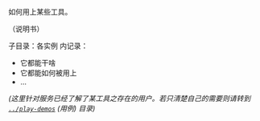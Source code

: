 如何用上某些工具。

（说明书）

子目录：各实例
内记录：

- 它都能干啥
- 它都能如何被用上
- ...

*(这里针对服务已经了解了某工具之存在的用户。若只清楚自己的需要则请转到 [`../play-demos`](../play-demos) (用例) 目录)*
